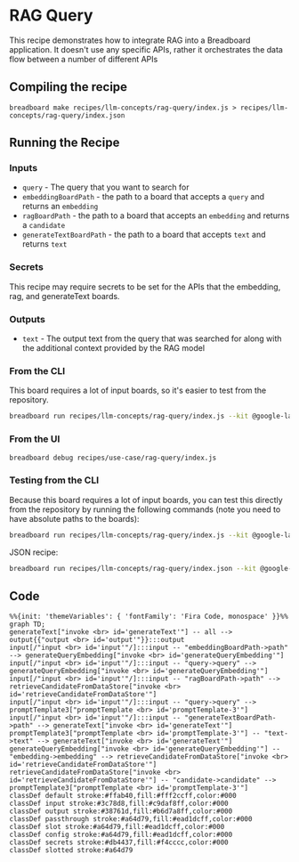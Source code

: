 # RAG Query

This recipe demonstrates how to integrate RAG into a Breadboard application. It doesn't use any specific APIs, rather it orchestrates the data flow between a number of different APIs

## Compiling the recipe

`breadboard make recipes/llm-concepts/rag-query/index.js > recipes/llm-concepts/rag-query/index.json`

## Running the Recipe

### Inputs

- `query` - The query that you want to search for
- `embeddingBoardPath` - the path to a board that accepts a `query` and returns an `embedding`
- `ragBoardPath` - the path to a board that accepts an `embedding` and returns a `candidate`
- `generateTextBoardPath` - the path to a board that accepts `text` and returns `text`

### Secrets

This recipe may require secrets to be set for the APIs that the embedding, rag, and generateText boards.

### Outputs

- `text` - The output text from the query that was searched for along with the additional context provided by the RAG model

### From the CLI

This board requires a lot of input boards, so it's easier to test from the repository.

```bash
breadboard run recipes/llm-concepts/rag-query/index.js --kit @google-labs/llm-starter --kit @google-labs/core-kit -i "{\"query\":\"Testing\"}"
```

### From the UI

```bash
breadboard debug recipes/use-case/rag-query/index.js
```

### Testing from the CLI

Because this board requires a lot of input boards, you can test this directly from the repository by running the following commands (note you need to have absolute paths to the boards):

```bash
breadboard run recipes/llm-concepts/rag-query/index.js --kit @google-labs/llm-starter --kit @google-labs/core-kit -i "{\"query\":\"Testing\", \"embeddingBoardPath\":\"./test-harness/embedding.json\",\"ragBoardPath\":\"./test-harness/retrieve.json\",\"generateTextBoardPath\":\"./test-harness/generate-text.json\"}"
```

JSON recipe:

```bash
breadboard run recipes/llm-concepts/rag-query/index.json --kit @google-labs/llm-starter --kit @google-labs/core-kit -i "{\"query\":\"Testing\", \"embeddingBoardPath\":\"./test-harness/embedding.json\",\"ragBoardPath\":\"./test-harness/retrieve.json\",\"generateTextBoardPath\":\"./test-harness/generate-text.json\"}"
```

## Code

```mermaid
%%{init: 'themeVariables': { 'fontFamily': 'Fira Code, monospace' }}%%
graph TD;
generateText["invoke <br> id='generateText'"] -- all --> output{{"output <br> id='output'"}}:::output
input[/"input <br> id='input'"/]:::input -- "embeddingBoardPath->path" --> generateQueryEmbedding["invoke <br> id='generateQueryEmbedding'"]
input[/"input <br> id='input'"/]:::input -- "query->query" --> generateQueryEmbedding["invoke <br> id='generateQueryEmbedding'"]
input[/"input <br> id='input'"/]:::input -- "ragBoardPath->path" --> retrieveCandidateFromDataStore["invoke <br> id='retrieveCandidateFromDataStore'"]
input[/"input <br> id='input'"/]:::input -- "query->query" --> promptTemplate3["promptTemplate <br> id='promptTemplate-3'"]
input[/"input <br> id='input'"/]:::input -- "generateTextBoardPath->path" --> generateText["invoke <br> id='generateText'"]
promptTemplate3["promptTemplate <br> id='promptTemplate-3'"] -- "text->text" --> generateText["invoke <br> id='generateText'"]
generateQueryEmbedding["invoke <br> id='generateQueryEmbedding'"] -- "embedding->embedding" --> retrieveCandidateFromDataStore["invoke <br> id='retrieveCandidateFromDataStore'"]
retrieveCandidateFromDataStore["invoke <br> id='retrieveCandidateFromDataStore'"] -- "candidate->candidate" --> promptTemplate3["promptTemplate <br> id='promptTemplate-3'"]
classDef default stroke:#ffab40,fill:#fff2ccff,color:#000
classDef input stroke:#3c78d8,fill:#c9daf8ff,color:#000
classDef output stroke:#38761d,fill:#b6d7a8ff,color:#000
classDef passthrough stroke:#a64d79,fill:#ead1dcff,color:#000
classDef slot stroke:#a64d79,fill:#ead1dcff,color:#000
classDef config stroke:#a64d79,fill:#ead1dcff,color:#000
classDef secrets stroke:#db4437,fill:#f4cccc,color:#000
classDef slotted stroke:#a64d79
```

